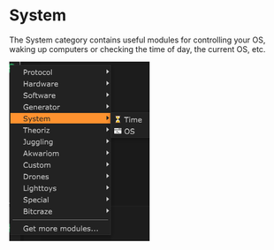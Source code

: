 # System

The System category contains useful modules for controlling your OS, waking up computers or checking the time of day, the current OS, etc.

![](../../.gitbook/assets/menu_system.png)

